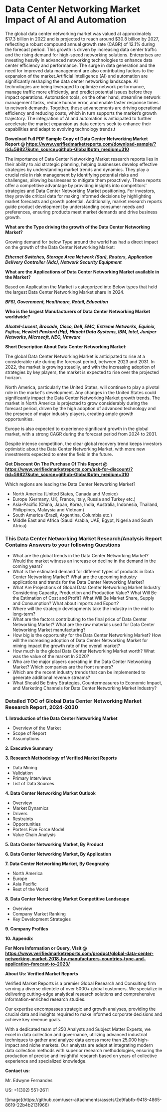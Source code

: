 <h1>Data Center Networking Market Impact of AI and Automation</h1>The global data center networking market was valued at approximately $17.3 billion in 2022 and is projected to reach around $30.8 billion by 2027, reflecting a robust compound annual growth rate (CAGR) of 12.1% during the forecast period. This growth is driven by increasing data center traffic and the rising demand for high-speed networking solutions. Enterprises are investing heavily in advanced networking technologies to enhance data center efficiency and performance. The surge in data generation and the need for improved data management are also contributing factors to the expansion of the market.Artificial Intelligence (AI) and automation are significantly reshaping the data center networking landscape. AI technologies are being leveraged to optimize network performance, manage traffic more efficiently, and predict potential issues before they impact operations. Automation tools, on the other hand, streamline network management tasks, reduce human error, and enable faster response times to network demands. Together, these advancements are driving operational efficiency and reducing costs, which in turn supports the market’s growth trajectory. The integration of AI and automation is anticipated to further accelerate the market expansion as data centers seek to enhance their capabilities and adapt to evolving technology trends.t</p><p id="" class=""><strong>Download Full PDF Sample Copy of Data Center Networking Market Report @ <a href="https://www.verifiedmarketreports.com/download-sample/?rid=59827&utm_source=github-Global&utm_medium=310" target="_blank">https://www.verifiedmarketreports.com/download-sample/?rid=59827&utm_source=github-Global&utm_medium=310</a></strong></p><p>The importance of&nbsp;Data Center Networking Market research reports lies in their ability to aid strategic planning, helping businesses develop effective strategies by understanding market trends and dynamics. They play a crucial role in risk management by identifying potential risks and challenges, allowing businesses to mitigate them proactively. These reports offer a competitive advantage by providing insights into competitors' strategies and Data Center Networking Market positioning. For investors, they provide critical data for making informed decisions by highlighting market forecasts and growth potential. Additionally, market research reports guide product development by understanding consumer needs and preferences, ensuring products meet market demands and drive business growth.</p><p><strong>What are the&nbsp;Type driving the growth of the Data Center Networking Market?</strong></p><p id="" class="">Growing demand for below Type around the world has had a direct impact on the growth of the Data Center Networking Market:</p><em><strong>Ethernet Switches, Storage Area Network (San), Routers, Application Delivery Controller (Adc), Network Security Equipment</strong></em></p><strong>What are the&nbsp;Applications&nbsp;of Data Center Networking Market available in the Market?</strong></p><p id="" class="">Based on Application the Market is categorized into Below types that held the largest Data Center Networking Market share In 2024.</p><em><strong>BFSI, Government, Healthcare, Retail, Education</strong></em></p><strong>Who is the largest Manufacturers of Data Center Networking Market worldwide?</strong></p><p><em><strong>Alcatel-Lucent, Brocade, Cisco, Dell, EMC, Extreme Networks, Equinix, Fujitsu, Hewlett Packard (Hp), Hitachi Data Systems, IBM, Intel, Juniper Networks, Microsoft, NEC, Vmware</strong></em></p><p id="" class=""><strong>Short Description About Data Center Networking Market:</strong></p><p>The global Data Center Networking Market is anticipated to rise at a considerable rate during the forecast period, between 2023 and 2031. In 2022, the market is growing steadily, and with the increasing adoption of strategies by key players, the market is expected to rise over the projected horizon.</p><p>North America, particularly the United States, will continue to play a pivotal role in the market's development. Any changes in the United States could significantly impact the Data Center Networking Market growth trends. The market in North America is projected to grow considerably during the forecast period, driven by the high adoption of advanced technology and the presence of major industry players, creating ample growth opportunities.</p><p>Europe is also expected to experience significant growth in the global market, with a strong CAGR during the forecast period from 2024 to 2031.</p><p>Despite intense competition, the clear global recovery trend keeps investors optimistic about the Data Center Networking Market, with more new investments expected to enter the field in the future.</p><p id="" class=""><strong>Get Discount On The Purchase Of This Report @ <a href="https://www.verifiedmarketreports.com/ask-for-discount/?rid=59827&utm_source=github-Global&utm_medium=310" target="_blank">https://www.verifiedmarketreports.com/ask-for-discount/?rid=59827&utm_source=github-Global&utm_medium=310</a></strong></p>Which regions are leading the Data Center Networking Market?</p><ul><li>North America (United States, Canada and Mexico)</li><li>Europe (Germany, UK, France, Italy, Russia and Turkey etc.)</li><li>Asia-Pacific (China, Japan, Korea, India, Australia, Indonesia, Thailand, Philippines, Malaysia and Vietnam)</li><li>South America (Brazil, Argentina, Columbia etc.)</li><li>Middle East and Africa (Saudi Arabia, UAE, Egypt, Nigeria and South Africa)</li></ul><h3 id="" class="">This Data Center Networking Market Research/Analysis Report Contains Answers to your following Questions</h3><ul><li>What are the global trends in the Data Center Networking Market? Would the market witness an increase or decline in the demand in the coming years?</li><li>What is the estimated demand for different types of products in Data Center Networking Market? What are the upcoming industry applications and trends for the Data Center Networking Market?</li><li>What Are Projections of Global Data Center Networking Market Industry Considering Capacity, Production and Production Value? What Will Be the Estimation of Cost and Profit? What Will Be Market Share, Supply and Consumption? What about imports and Export?</li><li>Where will the strategic developments take the industry in the mid to long-term?</li><li>What are the factors contributing to the final price of Data Center Networking Market? What are the raw materials used for Data Center Networking Market manufacturing?</li><li>How big is the opportunity for the Data Center Networking Market? How will the increasing adoption of Data Center Networking Market for mining impact the growth rate of the overall market?</li><li>How much is the global Data Center Networking Market worth? What was the value of the market In 2020?</li><li>Who are the major players operating in the Data Center Networking Market? Which companies are the front runners?</li><li>Which are the recent industry trends that can be implemented to generate additional revenue streams?</li><li>What Should Be Entry Strategies, Countermeasures to Economic Impact, and Marketing Channels for Data Center Networking Market Industry?</li></ul><h3 id="" class="">Detailed TOC of Global Data Center Networking Market Research Report, 2024-2030</h3><p id="" class=""><strong>1. Introduction of the Data Center Networking Market</strong></p><ul><li>Overview of the Market</li><li>Scope of Report</li><li>Assumptions</li></ul><p id="" class=""><strong>2. Executive Summary</strong></p><p id="" class=""><strong>3. Research Methodology of Verified Market Reports</strong></p><ul><li>Data Mining</li><li>Validation</li><li>Primary Interviews</li><li>List of Data Sources</li></ul><p id="" class=""><strong>4. Data Center Networking Market Outlook</strong></p><ul><li>Overview</li><li>Market Dynamics</li><li>Drivers</li><li>Restraints</li><li>Opportunities</li><li>Porters Five Force Model</li><li>Value Chain Analysis</li></ul><p id="" class=""><strong>5. Data Center Networking Market, By Product</strong></p><p id="" class=""><strong>6. Data Center Networking Market, By Application</strong></p><p id="" class=""><strong>7. Data Center Networking Market, By Geography</strong></p><ul><li>North America</li><li>Europe</li><li>Asia Pacific</li><li>Rest of the World</li></ul><p id="" class=""><strong>8. Data Center Networking Market Competitive Landscape</strong></p><ul><li>Overview</li><li>Company Market Ranking</li><li>Key Development Strategies</li></ul><p id="" class=""><strong>9. Company Profiles</strong></p><p id="" class=""><strong>10. Appendix</strong></p><p id="" class=""><strong>For More Information or Query, Visit @ <a href="https://www.verifiedmarketreports.com/product/global-data-center-networking-market-2018-by-manufacturers-countries-type-and-application-forecast-to-2023/" target="_blank">https://www.verifiedmarketreports.com/product/global-data-center-networking-market-2018-by-manufacturers-countries-type-and-application-forecast-to-2023/</a></strong></p><p id="" class=""><strong>About Us: Verified Market Reports</strong></p><p id="" class="">Verified Market Reports is a premier Global Research and Consulting firm serving a diverse clientele of over 5000+ global customers. We specialize in delivering cutting-edge analytical research solutions and comprehensive information-enriched research studies.</p><p id="" class="">Our expertise encompasses strategic and growth analyses, providing the crucial data and insights required to make informed corporate decisions and achieve key revenue goals.</p><p id="" class="">With a dedicated team of 250 Analysts and Subject Matter Experts, we excel in data collection and governance, utilizing advanced industrial techniques to gather and analyze data across more than 25,000 high-impact and niche markets. Our analysts are adept at integrating modern data collection methods with superior research methodologies, ensuring the production of precise and insightful research based on years of collective experience and specialized knowledge.</p><p id="" class=""><strong>Contact us:</strong></p><p id="" class="">Mr. Edwyne Fernandes</p><p id="" class="">US: +1(302) 551-2611</p>
![image](https://github.com/user-attachments/assets/2e9fabfb-9418-4865-8619-22b4b2131966)
